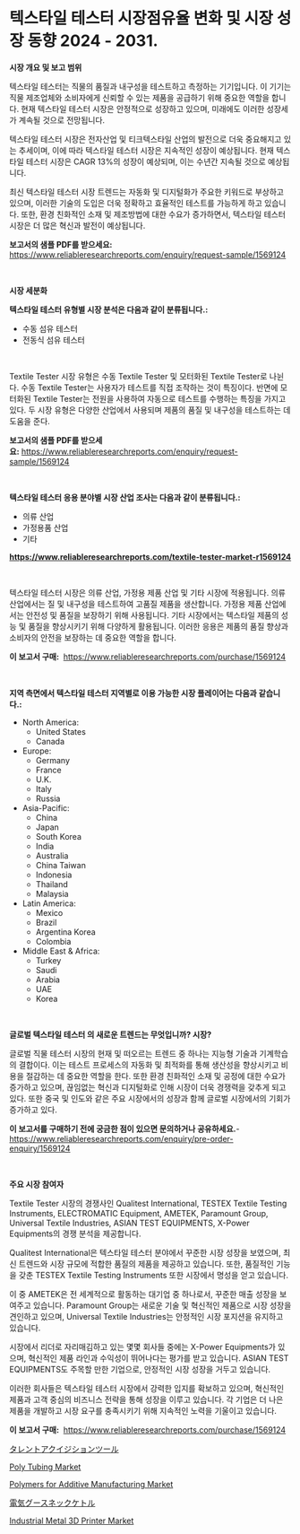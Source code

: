 <p><h1>텍스타일 테스터 시장점유율 변화 및 시장 성장 동향 2024 - 2031.</h1></p><p><strong>시장 개요 및 보고 범위</strong></p>
<p><p>텍스타일 테스터는 직물의 품질과 내구성을 테스트하고 측정하는 기기입니다. 이 기기는 직물 제조업체와 소비자에게 신뢰할 수 있는 제품을 공급하기 위해 중요한 역할을 합니다. 현재 텍스타일 테스터 시장은 안정적으로 성장하고 있으며, 미래에도 이러한 성장세가 계속될 것으로 전망됩니다.</p><p>텍스타일 테스터 시장은 전자산업 및 티크텍스타일 산업의 발전으로 더욱 중요해지고 있는 추세이며, 이에 따라 텍스타일 테스터 시장은 지속적인 성장이 예상됩니다. 현재 텍스타일 테스터 시장은 CAGR 13%의 성장이 예상되며, 이는 수년간 지속될 것으로 예상됩니다.</p><p>최신 텍스타일 테스터 시장 트렌드는 자동화 및 디지털화가 주요한 키워드로 부상하고 있으며, 이러한 기술의 도입은 더욱 정확하고 효율적인 테스트를 가능하게 하고 있습니다. 또한, 환경 친화적인 소재 및 제조방법에 대한 수요가 증가하면서, 텍스타일 테스터 시장은 더 많은 혁신과 발전이 예상됩니다.</p></p>
<p><strong>보고서의 샘플 PDF를 받으세요:</strong> <a href="https://www.reliableresearchreports.com/enquiry/request-sample/1569124">https://www.reliableresearchreports.com/enquiry/request-sample/1569124</a></p>
<p>&nbsp;</p>
<p><strong>시장 세분화</strong></p>
<p><strong>텍스타일 테스터 유형별 시장 분석은 다음과 같이 분류됩니다.:</strong></p>
<p><ul><li>수동 섬유 테스터</li><li>전동식 섬유 테스터</li></ul></p>
<p>&nbsp;</p>
<p><p>Textile Tester 시장 유형은 수동 Textile Tester 및 모터화된 Textile Tester로 나뉜다. 수동 Textile Tester는 사용자가 테스트를 직접 조작하는 것이 특징이다. 반면에 모터화된 Textile Tester는 전원을 사용하여 자동으로 테스트를 수행하는 특징을 가지고 있다. 두 시장 유형은 다양한 산업에서 사용되며 제품의 품질 및 내구성을 테스트하는 데 도움을 준다.</p></p>
<p><strong>보고서의 샘플 PDF를 받으세요:</strong>&nbsp;<a href="https://www.reliableresearchreports.com/enquiry/request-sample/1569124">https://www.reliableresearchreports.com/enquiry/request-sample/1569124</a></p>
<p>&nbsp;</p>
<p><strong> 텍스타일 테스터 응용 분야별 시장 산업 조사는 다음과 같이 분류됩니다.:</strong></p>
<p><ul><li>의류 산업</li><li>가정용품 산업</li><li>기타</li></ul></p>
<p><strong><a href="https://www.reliableresearchreports.com/textile-tester-market-r1569124">https://www.reliableresearchreports.com/textile-tester-market-r1569124</a></strong></p>
<p>&nbsp;</p>
<p><p>텍스타일 테스터 시장은 의류 산업, 가정용 제품 산업 및 기타 시장에 적용됩니다. 의류 산업에서는 질 및 내구성을 테스트하여 고품질 제품을 생산합니다. 가정용 제품 산업에서는 안전성 및 품질을 보장하기 위해 사용됩니다. 기타 시장에서는 텍스타일 제품의 성능 및 품질을 향상시키기 위해 다양하게 활용됩니다. 이러한 응용은 제품의 품질 향상과 소비자의 안전을 보장하는 데 중요한 역할을 합니다.</p></p>
<p><strong>이 보고서 구매:</strong>&nbsp; <a href="https://www.reliableresearchreports.com/purchase/1569124">https://www.reliableresearchreports.com/purchase/1569124</a></p>
<p>&nbsp;</p>
<p><strong>지역 측면에서 텍스타일 테스터 지역별로 이용 가능한 시장 플레이어는 다음과 같습니다.:</strong></p>
<p><ul>
    <li>
        North America:
        <ul>
            <li>United States</li>
            <li>Canada</li>
        </ul>
    </li>
    <li>
        Europe:
        <ul>
            <li>Germany</li>
            <li>France</li>
            <li>U.K.</li>
            <li>Italy</li>
            <li>Russia</li>
        </ul>
    </li>
    <li>
        Asia-Pacific:
        <ul>
            <li>China</li>
            <li>Japan</li>
            <li>South Korea</li>
            <li>India</li>
            <li>Australia</li>
            <li>China Taiwan</li>
            <li>Indonesia</li>
            <li>Thailand</li>
            <li>Malaysia</li>
        </ul>
    </li>
    <li>
        Latin America:
        <ul>
            <li>Mexico</li>
            <li>Brazil</li>
            <li>Argentina Korea</li>
            <li>Colombia</li>
        </ul>
    </li>
    <li>
        Middle East & Africa:
        <ul>
            <li>Turkey</li>
            <li>Saudi</li>
            <li>Arabia</li>
            <li>UAE</li>
            <li>Korea</li>
        </ul>
    </li>
    </ul></p>
<p>&nbsp;</p>
<p><strong>글로벌 텍스타일 테스터 의 새로운 트렌드는 무엇입니까? 시장?</strong></p>
<p><p>글로벌 직물 테스터 시장의 현재 및 떠오르는 트렌드 중 하나는 지능형 기술과 기계학습의 결합이다. 이는 테스트 프로세스의 자동화 및 최적화를 통해 생산성을 향상시키고 비용을 절감하는 데 중요한 역할을 한다. 또한 환경 친화적인 소재 및 공정에 대한 수요가 증가하고 있으며, 끊임없는 혁신과 디지털화로 인해 시장이 더욱 경쟁력을 갖추게 되고 있다. 또한 중국 및 인도와 같은 주요 시장에서의 성장과 함께 글로벌 시장에서의 기회가 증가하고 있다.</p></p>
<p><strong>이 보고서를 구매하기 전에 궁금한 점이 있으면 문의하거나 공유하세요.</strong>- <a href="https://www.reliableresearchreports.com/enquiry/pre-order-enquiry/1569124">https://www.reliableresearchreports.com/enquiry/pre-order-enquiry/1569124</a></p>
<p>&nbsp;</p>
<p><strong>주요 시장 참여자</strong></p>
<p><p>Textile Tester 시장의 경쟁사인 Qualitest International, TESTEX Textile Testing Instruments, ELECTROMATIC Equipment, AMETEK, Paramount Group, Universal Textile Industries, ASIAN TEST EQUIPMENTS, X-Power Equipments의 경쟁 분석을 제공합니다. </p><p>Qualitest International은 텍스타일 테스터 분야에서 꾸준한 시장 성장을 보였으며, 최신 트렌드와 시장 규모에 적합한 품질의 제품을 제공하고 있습니다. 또한, 품질적인 기능을 갖춘 TESTEX Textile Testing Instruments 또한 시장에서 명성을 얻고 있습니다. </p><p>이 중 AMETEK은 전 세계적으로 활동하는 대기업 중 하나로서, 꾸준한 매출 성장을 보여주고 있습니다. Paramount Group는 새로운 기술 및 혁신적인 제품으로 시장 성장을 견인하고 있으며, Universal Textile Industries는 안정적인 시장 포지션을 유지하고 있습니다. </p><p>시장에서 리더로 자리매김하고 있는 몇몇 회사들 중에는 X-Power Equipments가 있으며, 혁신적인 제품 라인과 수익성이 뛰어나다는 평가를 받고 있습니다. ASIAN TEST EQUIPMENTS도 주목할 만한 기업으로, 안정적인 시장 성장을 거두고 있습니다. </p><p>이러한 회사들은 텍스타일 테스터 시장에서 강력한 입지를 확보하고 있으며, 혁신적인 제품과 고객 중심의 비즈니스 전략을 통해 성장을 이루고 있습니다. 각 기업은 더 나은 제품을 개발하고 시장 요구를 충족시키기 위해 지속적인 노력을 기울이고 있습니다.</p></p>
<p><strong>이 보고서 구매:</strong>&nbsp;&nbsp;<a href="https://www.reliableresearchreports.com/purchase/1569124">https://www.reliableresearchreports.com/purchase/1569124</a></p>
<p><p><a href="https://github.com/one-cool-chick/Market-Research-Report-List-1/blob/main/596460430253.md">タレントアクイジションツール</a></p><p><a href="https://issuu.com/reportprime-2/docs/poly-tubing-market-size-2030.pptx">Poly Tubing Market</a></p><p><a href="https://issuu.com/reportprime-2/docs/polymers-for-additive-manufacturing-market-size-20">Polymers for Additive Manufacturing Market</a></p><p><a href="https://github.com/luffiazaza/Market-Research-Report-List-1/blob/main/229453630252.md">電気グースネックケトル</a></p><p><a href="https://github.com/gulaimolin/Market-Research-Report-List-4/blob/main/industrial-metal-3d-printer-market.md">Industrial Metal 3D Printer Market</a></p></p>